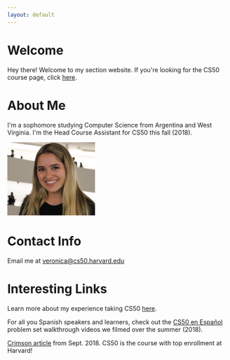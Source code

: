 ```yaml
---
layout: default
---
```


# Welcome

Hey there! Welcome to my section website. If you're looking for the CS50 course page, click [here](https://cs50.harvard.edu/2018/fall/).

# About Me

I'm a sophomore studying Computer Science from Argentina and West Virginia. I'm the Head Course Assistant for CS50 this fall (2018).

<img src="/images/veronica.JPG" alt="photo of veronica" width="200"/>

# Contact Info

Email me at <veronica@cs50.harvard.edu>  

# Interesting Links

Learn more about my experience taking CS50 [here](https://medium.com/@cs50/on-feeling-less-comfy-getting-un-stuck-on-vigenère-and-learning-italian-491e4a38595c).

For all you Spanish speakers and learners, check out the [CS50 en Español](https://www.youtube.com/playlist?list=PLhQjrBD2T383bsZ9yG64-aPhg2M6FM0-O) problem set walkthrough videos we filmed over the summer (2018).

[Crimson article](https://www.thecrimson.com/article/2018/9/21/course-enrollment-fall-2018/) from Sept. 2018. CS50 is the course with top enrollment at Harvard!

